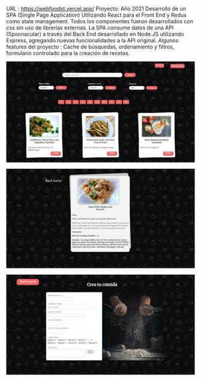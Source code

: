 URL :  https://webfoodst.vercel.app/
Proyecto: Año 2021
Desarrollo de un SPA (Single Page Application) Utilizando React para el Front End y Redux como state management. Todos los componentes fueron desarrollados con css sin uso de librerías externas.
La SPA consume datos de una API (Spoonacular) a través del Back End desarrollado en Node.JS
utilizando Express, agregando nuevas funcionalidades a la API original.
Algunos features del proyecto : Cache de búsquedas, ordenamiento y filtros, formulario controlado para la creación de recetas.


<p align="rigth">
 <img src='1.png'</img>
</p>
<p align="rigth">
 <img src='3.png'</img>
</p>
<p align="rigth">
 <img src='2.png'</img>
</p>

